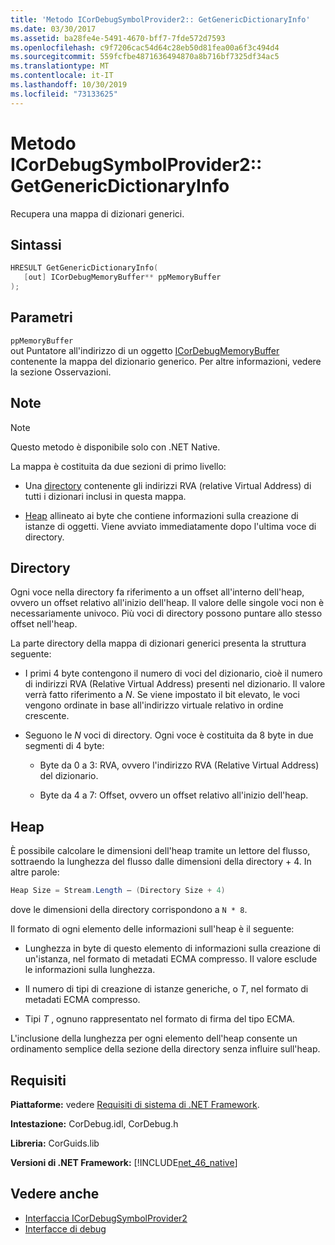 ```yaml
---
title: 'Metodo ICorDebugSymbolProvider2:: GetGenericDictionaryInfo'
ms.date: 03/30/2017
ms.assetid: ba28fe4e-5491-4670-bff7-7fde572d7593
ms.openlocfilehash: c9f7206cac54d64c28eb50d81fea00a6f3c494d4
ms.sourcegitcommit: 559fcfbe4871636494870a8b716bf7325df34ac5
ms.translationtype: MT
ms.contentlocale: it-IT
ms.lasthandoff: 10/30/2019
ms.locfileid: "73133625"
---
```

# <a name="icordebugsymbolprovider2getgenericdictionaryinfo-method"></a>Metodo ICorDebugSymbolProvider2:: GetGenericDictionaryInfo

Recupera una mappa di dizionari generici.

## <a name="syntax"></a>Sintassi

```cpp
HRESULT GetGenericDictionaryInfo(
   [out] ICorDebugMemoryBuffer** ppMemoryBuffer
);
```

## <a name="parameters"></a>Parametri

`ppMemoryBuffer`\
out Puntatore all'indirizzo di un oggetto [ICorDebugMemoryBuffer](../../../../docs/framework/unmanaged-api/debugging/icordebugmemorybuffer-interface.md) contenente la mappa del dizionario generico. Per altre informazioni, vedere la sezione Osservazioni.

## <a name="remarks"></a>Note

> [!NOTE]
> Questo metodo è disponibile solo con .NET Native.

La mappa è costituita da due sezioni di primo livello:

- Una [directory](#Directory) contenente gli indirizzi RVA (relative Virtual Address) di tutti i dizionari inclusi in questa mappa.

- [Heap](#Heap) allineato ai byte che contiene informazioni sulla creazione di istanze di oggetti. Viene avviato immediatamente dopo l'ultima voce di directory.

<a name="Directory"></a>

## <a name="the-directory"></a>Directory

Ogni voce nella directory fa riferimento a un offset all'interno dell'heap, ovvero un offset relativo all'inizio dell'heap. Il valore delle singole voci non è necessariamente univoco. Più voci di directory possono puntare allo stesso offset nell'heap.

La parte directory della mappa di dizionari generici presenta la struttura seguente:

- I primi 4 byte contengono il numero di voci del dizionario, cioè il numero di indirizzi RVA (Relative Virtual Address) presenti nel dizionario. Il valore verrà fatto riferimento a *N*. Se viene impostato il bit elevato, le voci vengono ordinate in base all'indirizzo virtuale relativo in ordine crescente.

- Seguono le *N* voci di directory. Ogni voce è costituita da 8 byte in due segmenti di 4 byte:

  - Byte da 0 a 3: RVA, ovvero l'indirizzo RVA (Relative Virtual Address) del dizionario.

  - Byte da 4 a 7: Offset, ovvero un offset relativo all'inizio dell'heap.

<a name="Heap"></a>

## <a name="the-heap"></a>Heap

È possibile calcolare le dimensioni dell'heap tramite un lettore del flusso, sottraendo la lunghezza del flusso dalle dimensioni della directory + 4. In altre parole:

```csharp
Heap Size = Stream.Length – (Directory Size + 4)
```

dove le dimensioni della directory corrispondono a `N * 8`.

Il formato di ogni elemento delle informazioni sull'heap è il seguente:

- Lunghezza in byte di questo elemento di informazioni sulla creazione di un'istanza, nel formato di metadati ECMA compresso. Il valore esclude le informazioni sulla lunghezza.

- Il numero di tipi di creazione di istanze generiche, o *T*, nel formato di metadati ECMA compresso.

- Tipi *T* , ognuno rappresentato nel formato di firma del tipo ECMA.

L'inclusione della lunghezza per ogni elemento dell'heap consente un ordinamento semplice della sezione della directory senza influire sull'heap.

## <a name="requirements"></a>Requisiti

**Piattaforme:** vedere [Requisiti di sistema di .NET Framework](../../../../docs/framework/get-started/system-requirements.md).

**Intestazione:** CorDebug.idl, CorDebug.h

**Libreria:** CorGuids.lib

**Versioni di .NET Framework:** [!INCLUDE[net_46_native](../../../../includes/net-46-native-md.md)]

## <a name="see-also"></a>Vedere anche

- [Interfaccia ICorDebugSymbolProvider2](../../../../docs/framework/unmanaged-api/debugging/icordebugsymbolprovider2-interface.md)
- [Interfacce di debug](../../../../docs/framework/unmanaged-api/debugging/debugging-interfaces.md)
